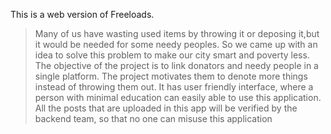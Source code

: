 This is a web version of Freeloads.

>Many of us have wasting used items by throwing it or deposing it,but it would be needed for some needy peoples.
>So we came up with an idea to solve this problem to make our city smart and poverty less.
>The objective of the project is to link donators and needy people in a single platform.
>The project motivates them to denote more things instead of throwing them out.
>It has user friendly interface, where a person with minimal education can easily able to use this application.
>All the posts that are uploaded in this app will be verified by the backend team, so that no one can misuse this application

